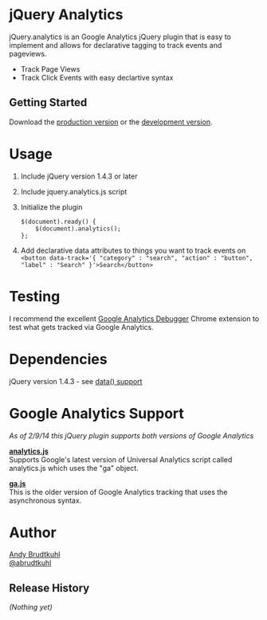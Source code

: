# jQuery Analytics

jQuery.analytics is an Google Analytics jQuery plugin that is easy to implement and allows for declarative tagging to track events and pageviews.

  - Track Page Views
  - Track Click Events with easy declartive syntax

## Getting Started
Download the [production version][min] or the [development version][max].

[min]: https://raw.github.com/abrudtkuhl/jQuery-Analytics/master/dist/jquery.analytics.min.js
[max]: https://raw.github.com/abrudtkuhl/jQuery-Analytics/master/dist/jquery.analytics.js


Usage
=====
1. Include jQuery version 1.4.3 or later
2. Include jquery.analytics.js script
3. Initialize the plugin
    
    ```
    $(document).ready() {
        $(document).analytics();
    };
    ```

4. Add declarative data attributes to things you want to track events on
    ```<button data-track='{ "category" : "search", "action" : "button", "label" : "Search" }'>Search</button>```

Testing
=======
I recommend the excellent [Google Analytics Debugger](https://chrome.google.com/webstore/detail/google-analytics-debugger/jnkmfdileelhofjcijamephohjechhna?hl=en) Chrome extension to test what gets tracked via Google Analytics.


Dependencies
============
jQuery version 1.4.3 - see [data() support](http://api.jquery.com/data/#data-html5)



Google Analytics Support
========================
_As of 2/9/14 this jQuery plugin supports both versions of Google Analytics_

**[analytics.js](https://developers.google.com/analytics/devguides/collection/analyticsjs/)**  
Supports Google's latest version of Universal Analytics script called analytics.js which uses the "ga" object.

**[ga.js](https://developers.google.com/analytics/devguides/collection/gajs/)**  
This is the older version of Google Analytics tracking that uses the asynchronous syntax.

Author
======
[Andy Brudtkuhl](http://youmetandy.com)  
[@abrudtkuhl](http://twitter.com/abrudtkuhl)


## Release History
_(Nothing yet)_
